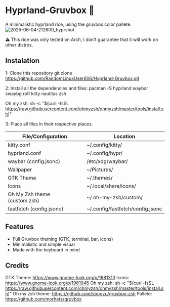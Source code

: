# Hyprland-Gruvbox 🌸
A minimalistic hyprland rice, using the gruvbox color pallete.
![2025-06-04-212600_hyprshot](https://github.com/user-attachments/assets/928c47c5-add8-4d50-8a4c-e3c057fc28a7)

⚠️ This rice was only tested on Arch, I don't guarantee that it will work on other distros.

## Instalation

1: Clone this repository
  git clone https://github.com/RandomLinuxUser606/Hyprland-Gruvbox.git

2: Install all the dependencies and files:
  pacman -S hyprland waybar swaybg rofi kitty nautilus zsh

  Oh my zsh: 
  sh -c "$(curl -fsSL https://raw.githubusercontent.com/ohmyzsh/ohmyzsh/master/tools/install.sh)"

3: Place all files in their respective places.

| File/Configuration          | Location                        |
|-----------------------------|---------------------------------|
| kitty.conf                  | ~/.config/kitty/                |
| hyprland.conf               | ~/.config/hypr/                 |
| waybar (config.jsonc)       | /etc/xdg/waybar/                |
| Wallpaper                   | ~/Pictures/                     |
| GTK Theme                   | ~/.themes/                      |
| Icons                       | ~/.local/share/icons/           |
| Oh My Zsh theme (custom.zsh)| ~/.oh-my-zsh/custom/            |
| fastfetch (config.jsonc)    | ~/.config/fastfetch/config.jsonc |

## Features

- Full Gruvbox theming (GTK, terminal, bar, icons)
- Minimalistic and simple visual
- Made with the keyboard in mind

## Credits

GTK Theme: https://www.gnome-look.org/p/1681313
Icons: https://www.gnome-look.org/p/1961046
Oh my zsh: sh -c "$(curl -fsSL https://raw.githubusercontent.com/ohmyzsh/ohmyzsh/master/tools/install.sh)"
Oh my zsh theme: https://github.com/sbugzu/gruvbox-zsh
Pallete: https://github.com/morhetz/gruvbox
